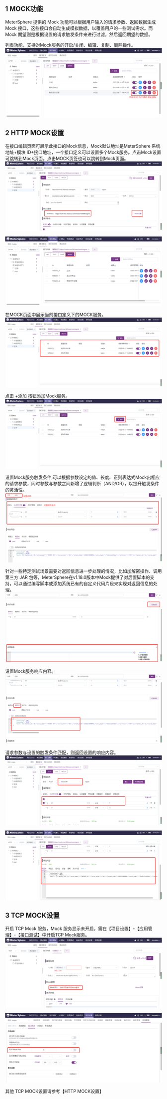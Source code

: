 ## 1 MOCK功能
MeterSphere 提供的 Mock 功能可以根据用户输入的请求参数、返回数据生成 Mock 接口，这些接口会自动生成模拟数据，以覆盖用户的一些测试需求。而 Mock 期望则是根据设置的请求触发条件来进行过滤，然后返回期望的数据。

列表功能，支持对Mock服务的开启/关闭、编辑、复制、删除操作。
![](../img/tutorial/use_mock/mock.png)

## 2 HTTP MOCK设置
在接口编辑页面可展示此接口的Mock信息，Mock默认地址是MeterSphere 系统地址+模块 ID+接口地址，一个接口定义可以设置多个Mock服务。点击Mock设置可跳转到Mock页面。点击MOCK页签也可以跳转到Mock页面。
![](../img/tutorial/use_mock/http_mock.png)

![](../img/tutorial/use_mock/http_mock_1.png)

在MOCK页面中展示当前接口定义下的MOCK服务。<br>
![](../img/tutorial/use_mock/http_mock_2.png)

点击 +添加 按钮添加Mock服务。<br>
![](../img/tutorial/use_mock/http_mock_3.png)

设置Mock服务触发条件,可以根据参数设定的值、长度、正则表达式Mock出相应的请求参数，同时参数与参数之间新增了逻辑判断（AND/OR），以提升触发条件的灵活性。
![](../img/tutorial/use_mock/http_mock_4.png)

针对一些特定测试场景需要对返回信息进一步处理的情况，比如加解密操作、调用第三方 JAR 包等，MeterSphere在v1.18.0版本中Mock提供了对后置脚本的支持，可以通过编写脚本或添加系统已有的自定义代码片段来实现对返回信息的处理。
![](../img/tutorial/use_mock/http_mock_5.png)

设置Mock服务响应内容。<br>
![](../img/tutorial/use_mock/http_mock_6.png)

请求参数与设置的触发条件匹配，则返回设置的响应内容。<br>
![](../img/tutorial/use_mock/http_mock_7.png)

![](../img/tutorial/use_mock/http_mock_8.png)

## 3 TCP MOCK设置
开启 TCP Mock 服务，Mock 服务显示未开启，需在【项目设置】-【应用管理】-【接口测试】中开启TCP Mock服务。
![](../img/tutorial/use_mock/tcp_mock.png)

![](../img/tutorial/use_mock/tcp_mock_1.png)

其他 TCP MOCK设置请参考【HTTP MOCK设置】

